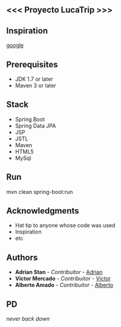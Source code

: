 ## <<<   Proyecto LucaTrip   >>>


## Inspiration
[google](https://www.google.com/search?q=spring+boot+tutorial)

## Prerequisites
- JDK 1.7 or later
- Maven 3 or later

## Stack
- Spring Boot
- Spring Data JPA
- JSP
- JSTL
- Maven
- HTML5
- MySql



## Run
mvn clean spring-boot:run

## Acknowledgments

* Hat tip to anyone whose code was used
* Inspiration
* etc

## Authors

* **Adrian Stan** - *Contribuitor* - [Adrian](https://github.com/adriancice)
* **Victor Mercado** - *Contribuitor* - [Victor](https://github.com/victorague)
* **Alberto Amado** - *Contribuitor* - [Alberto](https://github.com/yasurio)

## PD
*never back down*
